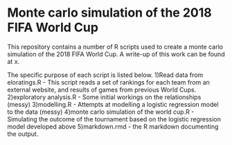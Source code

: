 # Monte carlo simulation of the 2018 FIFA World Cup

This repository contains a number of R scripts used to create a monte carlo simulation of the 2018 FIFA World Cup. A write-up of this work can be found at x.

The specific purpose of each script is listed below.
1)Read data from eloratings.R - This script reads a set of rankings for each team from an external website, and results of games from previous World Cups. 
2)exploratory analysis.R - Some initial workings on the relationships (messy)
3)modelling.R - Attempts at modelling a logistic regression model to the data (messy)
4)monte carlo simulation of the world cup.R - Simulating the outcome of the tournament based on the logistic regression model developed above
5)markdown.rmd - the R markdown documenting the output. 

